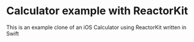 # Calculator example with ReactorKit

This is an example clone of an iOS Calculator using ReactorKit written in Swift

